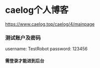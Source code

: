 # caelog个人博客
https://www.caelog.top/caelog/4/mainpage
### 测试账户及密码
username: TestRobot
password: 123456
#### 需登录才能进到后台
